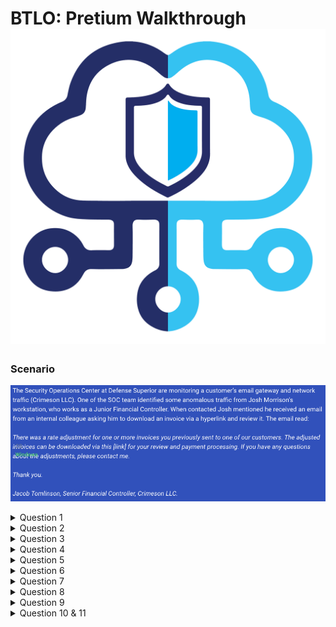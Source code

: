 # BTLO: Pretium Walkthrough ![BTLO Logo](https://github.com/the-pixel-hunter/BTLO-Pretium-Walkthrough/blob/main/images/btlologo.png)

### Scenario
![Scenario](https://github.com/the-pixel-hunter/BTLO-Pretium-Walkthrough/blob/main/images/PIC1.png)

<details><summary>Question 1</summary>
<p>

1. What is the full filename of the initial payload file? (4 points)

Lets check out export Objects in Wireshark

![](https://github.com/the-pixel-hunter/BTLO-Pretium-Walkthrough/blob/main/images/PIC2.png)

Stright away we can some intrestin filenames which will remember for later as they may come into play.

![](https://github.com/the-pixel-hunter/BTLO-Pretium-Walkthrough/blob/main/images/PIC3.png)

But we can see one that was application/x-msdos-programs and its a bat file but trying to mascerade as .pdf file.

![](https://github.com/the-pixel-hunter/BTLO-Pretium-Walkthrough/blob/main/images/PIC4.png)


ANSWEAR 1: INVOICE_2021937.pdf.bat

</p>
</details>

<details><summary>Question 2</summary>
<p>

2. What is the name of the module used to serve the malicious payload? (4 points)

Taking a closer look at the packets we can see that the reposen contatins the server banner "SimpleHTTP/0.6 Python/3.8.5"
Quick little google to check the full module name fo SimpleHTTP provides us with our answear.

![](https://github.com/the-pixel-hunter/BTLO-Pretium-Walkthrough/blob/main/images/PIC5.png)

ANSWEAR 2: SimpleHTTPServer
</p>
</details>

<details><summary>Question 3</summary>
<p>

3. From observing the traffic, can you find out what is the attacker machine IP now? (4 points)

This one isnt very hard, as it clearly displays the source addresses in the packets

![](https://github.com/the-pixel-hunter/BTLO-Pretium-Walkthrough/blob/main/images/PIC6.png)

ANSWEAR 3: 192.168.1.9

</p>
</details>
<details><summary>Question 4</summary>
<p>

4. Now that you know the payload name and the module used to deliver the malicious files, what is the URL that was embedded in the malicious email? (5 points)

This one wasnt to hard just had to put together what we already know, but i was overthinking it at first :)
its all in the requests... and just putting together what we already know really. 

![](https://github.com/the-pixel-hunter/BTLO-Pretium-Walkthrough/blob/main/images/PIC7.png)

ANSWEAR 4: http[:]//192.168.1.9:443/INVOICE_2021937[.]pdf[.]bat

*without out the "[" and "]"*
</p>
</details>

<details><summary>Question 5</summary>
<p>

5. Find the PowerShell launcher string (you don’t need to include the base64 encoded script) (5 points)

Another one easily show in the HTTP Stream.

![](https://github.com/the-pixel-hunter/BTLO-Pretium-Walkthrough/blob/main/images/PIC8.png)

ANSWEAR 5: powershell -noP -sta -w 1 -enc
</p>
</details>

<details><summary>Question 6</summary>
<p>

6. What is the default user agent being used for communications? (4 points)
 
I think you get the idea by now, in the streams we stay.

ANSWEAR 6: Mozilla/5.0
</p>
</details>

<details><summary>Question 7</summary>
<p>

7. You are seeing a lot of HTTP traffic, what is the name of a process where malware communicates with C2 server asking for instructions at set time intervals? (4 points

This one was easy as it something i've been intrested in recently and how to detect them there are projects such as RITA by BHIS that detect becons 

ANSWEAR 7: Beaconing
</p>
</details>

<details><summary>Question 8</summary>
<p>
8. What is the URI containing ‘login’ that the victim machine is communicating to? (5 points)

Looking in one the becaons HTTP streams we can find our answear

![](https://github.com/the-pixel-hunter/BTLO-Pretium-Walkthrough/blob/main/images/PIC9.png)

ANSWEAR 8: /login/process.php
</p>
</details>

<details><summary>Question 9</summary>
<p>
9. Can you name the post-exploitation framework used for C2 communication now to our victim machine? (5 points)

We know powershell was used and a little google fu gave me  some hints 

![](https://github.com/the-pixel-hunter/BTLO-Pretium-Walkthrough/blob/main/images/PIC10.png)

ANSWEAR 9: Empire
</p>
</details>

<details><summary>Question 10 & 11</summary>
<p>

10. Using some Blue Team Magic, can detect data exfiltration and find out what have been exfiltrated? Provide the decoded password. (5 points)
11. What is the account’s username? (Include $ at the beginning) (5 points)

This one had me stumpted for a while but finaly filtering down the packets  did the trick and also the included resource was very helpful - https://isc.sans.edu/forums/diary/Packet+Tricks+with+xxd/10306/

1. Looking at the pcap, there seems to be a lot of ICMP traffic to the malciouse IP lets take a closer look with a filter 
`ip.dst == 192.168.1.8 and icmp`
3. Save that to a file
2. Lets export with Tshark
`cmd here`
3. Looks like hex let convert that
4. Looks like base64 lets convert that
5. just remove the "." and...
6. BINGO!

![]("https://github.com/the-pixel-hunter/BTLO-Pretium-Walkthrough/blob/main/images/Screenshot 2021-03-10 at 18.23.00.png")

![](https://github.com/the-pixel-hunter/BTLO-Pretium-Walkthrough/blob/main/images/Screenshot 2021-03-10 at 18.23.37.png)

![](https://github.com/the-pixel-hunter/BTLO-Pretium-Walkthrough/blob/main/images/Screenshot 2021-03-10 at 18.26.14.png)

![](https://github.com/the-pixel-hunter/BTLO-Pretium-Walkthrough/blob/main/images/Screenshot 2021-03-10 at 18.27.15.png)

![](https://github.com/the-pixel-hunter/BTLO-Pretium-Walkthrough/blob/main/images/Screenshot 2021-03-10 at 18.27.23.png)

ANSWEAR 10: Y0uthinky0ucAnc4tchm3$$

ANSWEAR 11: $sec-account
</p>
</details>
